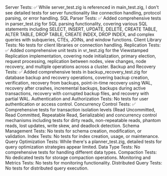 Server Tests: ✅ While server_test.zig is referenced in main_test.zig, I don't see detailed tests for server functionality like connection handling, protocol parsing, or error handling.
SQL Parser Tests: ✅ Added comprehensive tests in parser_test.zig for SQL parsing functionality, covering various SQL statements including SELECT, INSERT, UPDATE, DELETE, CREATE TABLE, ALTER TABLE, DROP TABLE, CREATE INDEX, DROP INDEX, and complex queries with subqueries, CTEs, JOINs, and window functions.
Client Library Tests: No tests for client libraries or connection handling.
Replication Tests: ✅ Added comprehensive unit tests in vr_test.zig for the Viewstamped Replication implementation, covering node initialization, primary election, request processing, replication between nodes, view changes, node recovery, and multiple operations across a cluster.
Backup and Recovery Tests: ✅ Added comprehensive tests in backup_recovery_test.zig for database backup and recovery operations, covering backup creation, verification, recovery from backups, point-in-time recovery using WAL, recovery after crashes, incremental backups, backups during active transactions, recovery with corrupted backup files, and recovery with partial WAL.
Authentication and Authorization Tests: No tests for user authentication or access control.
Concurrency Control Tests: ✅ Comprehensive tests for transaction isolation levels (Read Uncommitted, Read Committed, Repeatable Read, Serializable) and concurrency control mechanisms including tests for dirty reads, non-repeatable reads, phantom reads, lost updates, write skew, and deadlock detection.
Schema Management Tests: No tests for schema creation, modification, or validation.
Index Tests: No tests for index creation, usage, or maintenance.
Query Optimization Tests: While there's a planner_test.zig, detailed tests for query optimization strategies appear limited.
Data Type Tests: No comprehensive tests for handling different data types.
Compaction Tests: No dedicated tests for storage compaction operations.
Monitoring and Metrics Tests: No tests for monitoring functionality.
Distributed Query Tests: No tests for distributed query execution.
